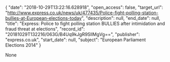 {
  "date": "2018-10-29T13:22:16.628918", 
  "open_access": false, 
  "target_url": "http://www.express.co.uk/news/uk/477435/Police-fight-polling-station-bullies-at-European-elections-today", 
  "description": null, 
  "end_date": null, 
  "title": "Express: Police to fight polling station BULLIES after intimidation and fraud threat at elections", 
  "record_id": "20181029T132216/063G/B4Uq9kJgR9SllMgVg==", 
  "publisher": "express.co.uk", 
  "start_date": null, 
  "subject": "European Parliament Elections 2014"
}

None